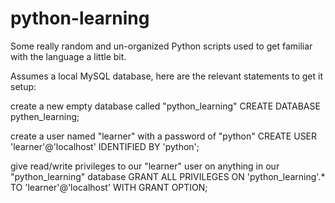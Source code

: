 # python-learning

Some really random and un-organized Python scripts used to get familiar with the language a little bit.

Assumes a local MySQL database, here are the relevant statements to get it setup:

create a new empty database called "python_learning"
    CREATE DATABASE pythen_learning;

create a user named "learner" with a password of "python"
    CREATE USER 'learner'@'localhost' IDENTIFIED BY 'python';

give read/write privileges to our "learner" user on anything in our "python_learning" database
    GRANT ALL PRIVILEGES ON 'python_learning'.* TO 'learner'@'localhost' WITH GRANT OPTION;
